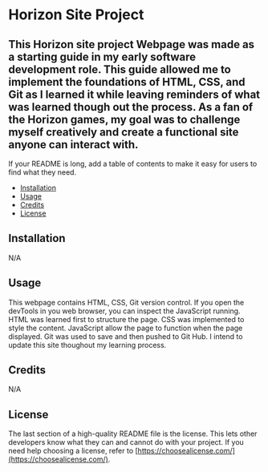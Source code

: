 # Horizon Site Project

## This Horizon site project Webpage was made as a starting guide in my early software development role.   This guide allowed me to implement the foundations of HTML, CSS, and Git as I learned it while leaving reminders of what was learned though out the process.  As a fan of the Horizon games, my goal was to challenge myself creatively and create a functional site anyone can interact with.  


If your README is long, add a table of contents to make it easy for users to find what they need.

- [Installation](#N/A)
- [Usage](#Usage)
- [Credits](#credits)
- [License](#license)

## Installation

N/A

## Usage

This webpage contains HTML, CSS, Git version control.  If you open the devTools in you web browser, you can inspect the JavaScript running.  HTML was learned first to structure the page.  CSS was implemented to style the content.  JavaScript allow the page to function when the page displayed.  Git was used to save and then pushed to Git Hub.  I intend to update this site thoughout my learning process.

## Credits

N/A

## License

The last section of a high-quality README file is the license. This lets other developers know what they can and cannot do with your project. If you need help choosing a license, refer to [https://choosealicense.com/](https://choosealicense.com/).
